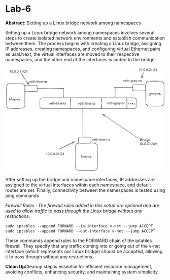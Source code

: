 # Lab-6

**Abstract**: Setting up a Linux bridge network among namespaces

Setting up a Linux bridge network among namespaces involves several steps to create isolated network environments and establish communication between them. The process begins with creating a Linux bridge, assigning IP addresses, creating namespaces, and configuring virtual Ethernet pairs as usal.Next, the virtual interfaces are moved to their respective namespaces, and the other end of the interfaces is added to the bridge.

<div style="text-align:center"><img src="./images/11.png" width="600"></div>

After setting up the bridge and namespace interfaces, IP addresses are assigned to the virtual interfaces within each namespace, and default routes are set. Finally, connectivity between the namespaces is tested using ping commands

*Firewall Rules : The firewall rules added in this setup are optional and are used to allow traffic to pass through the Linux bridge without any restrictions.*

```
sudo iptables --append FORWARD --in-interface v-net --jump ACCEPT
sudo iptables --append FORWARD --out-interface v-net --jump ACCEPT
```

These commands append rules to the FORWARD chain of the iptables firewall. They specify that any traffic coming into or going out of the v-net interface (which represents our Linux bridge) should be accepted, allowing it to pass through without any restrictions.

**Clean Up**Cleanup step is essential for efficient resource management, avoiding conflicts, enhancing security, and maintaining system simplicity.